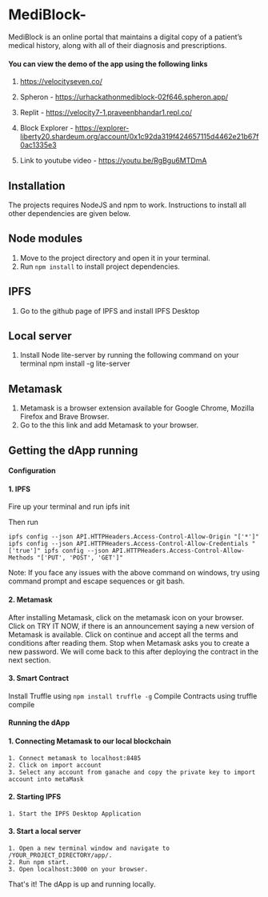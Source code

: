 # MediBlock- 
MediBlock is an online portal that maintains a digital copy of a patient’s medical history, along with all of their diagnosis and prescriptions.



#### You can view the demo of the app using the following links

  1. https://velocityseven.co/

  2. Spheron - https://urhackathonmediblock-02f646.spheron.app/
  
  3. Replit - https://velocity7-1.praveenbhandar1.repl.co/    
  
  4. Block Explorer - https://explorer-liberty20.shardeum.org/account/0x1c92da319f424657115d4462e21b67f0ac1335e3
 
  5. Link to youtube video - https://youtu.be/RgBgu6MTDmA 

## Installation
The projects requires NodeJS and npm to work. Instructions to install all other dependencies are given below.

## Node modules
1. Move to the project directory and open it in your terminal.
2. Run `npm install` to install project dependencies.

## IPFS
1. Go to the github page of IPFS and install IPFS Desktop

## Local server
1. Install Node lite-server by running the following command on your terminal npm install -g lite-server

## Metamask
1. Metamask is a browser extension available for Google Chrome, Mozilla Firefox and Brave Browser.
2. Go to the this link and add Metamask to your browser.

## Getting the dApp running

#### Configuration

#### 1. IPFS
Fire up your terminal and run ipfs init

Then run

`
ipfs config --json API.HTTPHeaders.Access-Control-Allow-Origin "['*']"
ipfs config --json API.HTTPHeaders.Access-Control-Allow-Credentials "['true']"
ipfs config --json API.HTTPHeaders.Access-Control-Allow-Methods "['PUT', 'POST', 'GET']"
`

Note: If you face any issues with the above command on windows, try using command prompt and escape sequences or git bash.


#### 2. Metamask
After installing Metamask, click on the metamask icon on your browser.
Click on TRY IT NOW, if there is an announcement saying a new version of Metamask is available.
Click on continue and accept all the terms and conditions after reading them.
Stop when Metamask asks you to create a new password. We will come back to this after deploying the contract in the next section.

#### 3. Smart Contract

Install Truffle using 
`
npm install truffle -g
`
Compile Contracts using truffle compile

#### Running the dApp

#### 1. Connecting Metamask to our local blockchain
    1. Connect metamask to localhost:8485
    2. Click on import account
    3. Select any account from ganache and copy the private key to import account into metaMask

#### 2. Starting IPFS
    1. Start the IPFS Desktop Application

#### 3. Start a local server
    1. Open a new terminal window and navigate to /YOUR_PROJECT_DIRECTORY/app/.
    2. Run npm start.
    3. Open localhost:3000 on your browser.

That's it! The dApp is up and running locally.





